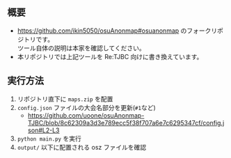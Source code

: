 ## 概要

- https://github.com/ikin5050/osuAnonmap#osuanonmap のフォークリポジトリです。
  <br>ツール自体の説明は本家を確認してください。
- 本リポジトリでは上記ツールを Re:TJBC 向けに書き換えています。

## 実行方法

1. リポジトリ直下に `maps.zip` を配置
2. `config.json` ファイルの大会名部分を更新(`#1`など)
    - https://github.com/uoone/osuAnonmap-TJBC/blob/8c62309a3d3e789ecc5f38f707a6e7c6295347cf/config.json#L2-L3
3. `python main.py` を実行
4. `output/` 以下に配置される osz ファイルを確認
